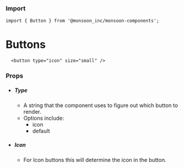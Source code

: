 ### Import

```
import { Button } from '@monsoon_inc/monsoon-components';
```

# Buttons

```
  <button type="icon" size="small" />
```

### Props
  - ##### Type
    - A string that the component uses to figure out which button to render.
    - Options include:
      - icon
      - default

  - ##### Icon
    - For Icon buttons this will determine the icon in the button.
